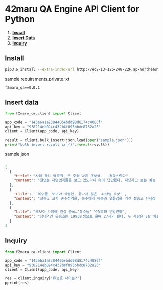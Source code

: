 # 42maru QA Engine API Client for Python

1. **[Install](#install)**
1. **[Insert Data](#insert-data)**
1. **[Inquiry](#inquiry)**

## Install


```bash
pip3.6 install --extra-index-url http://ec2-13-125-248-226.ap-northeast-2.compute.amazonaws.com/simple --trusted-host ec2-13-125-248-226.ap-northeast-2.compute.amazonaws.com -r ./requirements_private.txt
```

sample requirements_private.txt
```text
f2maru_qa==0.0.1
```

## Insert data
```python
from f2maru_qa.client import Client

app_code = "143e6a1a2384405ebdd98d8174c4080f"
api_key = "938214eb094c432b8f893bbdc8732a26"
client = Client(app_code, api_key)

result = client.bulk_insert(json.load(open('sample.json')))
print("bulk insert result is {}".format(result))

```

sample.json
```json

[
  {
    "title": "사레 들린 백종원, 큰 충격 받은 조보아... 경악스럽다",
    "content": "철없는 자영업자들을 보고 있노라니 속이 답답했다. 재밌자고 보는 예능 프로그램인데, 남는 건 혈압뿐인 듯하다. SBS <백종원의 골목식당>의 고로케집 사장과 피자집 사장 이야기다.입으로는 절박하다고 말하지만, 그들의 행동에는 여전히 정체불명의 여유가 넘친다. 포방터 시장의 돈가스집 사장처럼 폭삭 망해본 경험이 없기 때문일까? 그래서 삶의 무게를 제대로 느껴보지 못한 걸까? 절실함이 전혀 없는 그들의 태도가 이젠 불편하기까지 하다."
  },
  {
    "title": "'복수돌' 조보아-곽동연, 끝나지 않은 '외사랑 투샷'",
    "content": "설송고 교사 손수정역을, 복수에게 애증과 열등감을 가진 설송고 이사장 오세호 역을 맡았다. 극중 두 사람은 복수와 삼각관계 구도를 형성, 설송고의 시스템과 로맨스에서 팽팽하게 대립하며 극의 긴장감을 증폭시키고 있다."
  },
  {
    "title": "조보아 나이에 관심 증폭…‘복수돌’ 유승호와 연상연하",
    "content": "상대역인 유승호는 1993년생으로 올해 27세가 됐다. 두 사람은 2살 차로 '복수가 돌아왔다'에서 인상 깊은 연기를 보여주고 있다."
  }
]
```

## Inquiry
```python
from f2maru_qa.client import Client

app_code = "143e6a1a2384405ebdd98d8174c4080f"
api_key = "938214eb094c432b8f893bbdc8732a26"
client = Client(app_code, api_key)

res = client.inquiry("유승호 나이는?")
pprint(res)

```